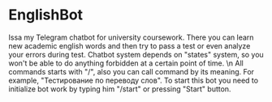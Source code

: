 # EnglishBot
Issa my Telegram chatbot for university coursework. There you can learn new academic english words and then try to pass a test or even analyze your errors during test.
Chatbot system depends on "states" system, so you won't be able to do anything forbidden at a certain point of time. \n
All commands starts with "/", also you can call command by its meaning. For example, "Тестирование по переводу слов". 
To start this bot you need to initialize bot work by typing him "/start" or pressing "Start" button.
